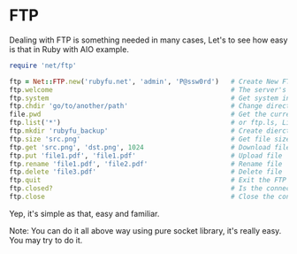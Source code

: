 # FTP
Dealing with FTP is something needed in many cases, Let's to see how easy is that in Ruby with AIO example.


```ruby
require 'net/ftp'

ftp = Net::FTP.new('rubyfu.net', 'admin', 'P@ssw0rd')   # Create New FTP connection
ftp.welcome                                             # The server's welcome message
ftp.system                                              # Get system information 
ftp.chdir 'go/to/another/path'                          # Change directory
file.pwd                                                # Get the currect directory
ftp.list('*')                                           # or ftp.ls, List all files and folders
ftp.mkdir 'rubyfu_backup'                               # Create dierctory
ftp.size 'src.png'                                      # Get file size
ftp.get 'src.png', 'dst.png', 1024                      # Download file
ftp.put 'file1.pdf', 'file1.pdf'                        # Upload file 
ftp.rename 'file1.pdf', 'file2.pdf'                     # Rename file
ftp.delete 'file3.pdf'                                  # Delete file 
ftp.quit                                                # Exit the FTP session
ftp.closed?                                             # Is the connection closed?
ftp.close                                               # Close the connection
```

Yep, it's simple as that, easy and familiar.

Note: You can do it all above way using pure socket library, it's really easy. You may try to do it.